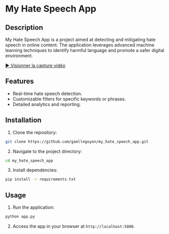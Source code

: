 # My Hate Speech App

## Description

My Hate Speech App is a project aimed at detecting and mitigating hate speech in online content. The application leverages advanced machine learning techniques to identify harmful language and promote a safer digital environment.

[▶️ Visionner la capture vidéo](./capture.mp4)

## Features

- Real-time hate speech detection.
- Customizable filters for specific keywords or phrases.
- Detailed analytics and reporting.

## Installation

1. Clone the repository:

```bash
git clone https://github.com/gaellegoyon/my_hate_speech_app.git
```

2. Navigate to the project directory:

```bash
cd my_hate_speech_app
```

3. Install dependencies:

```bash
pip install -r requirements.txt
```

## Usage

1. Run the application:

```bash
python app.py
```

2. Access the app in your browser at `http://localhost:5000`.

